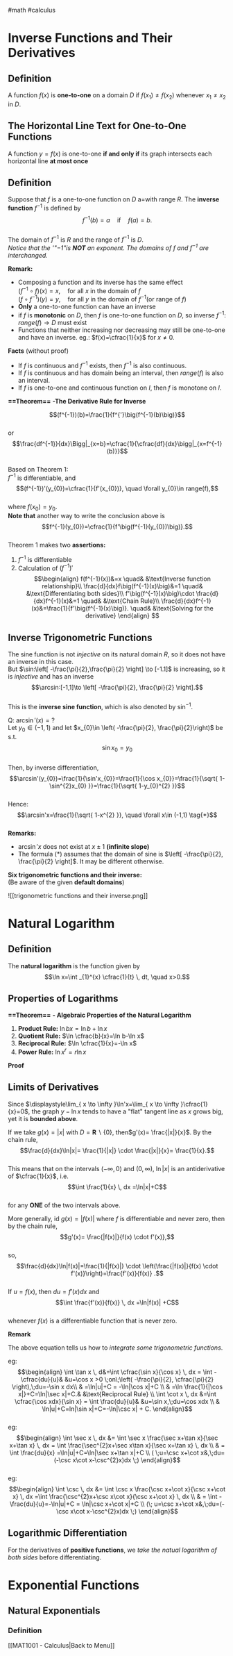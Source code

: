 #math #calculus 

# Inverse Functions and Their Derivatives  
  
## Definition  
  
A function $f(x)$ is **one-to-one** on a domain $D$ if $f(x_{1})\neq f(x_{2})$ whenever $x_{1}\neq x_{2}$ in $D$.  

## The Horizontal Line Text for One-to-One Functions  
  
A function $y=f(x)$ is one-to-one **if and only if** its graph intersects each horizontal line **at most once**  
  
## Definition  
  
Suppose that $f$ is a one-to-one function on $D$ a=with range $R$. The **inverse function** $f^{-1}$ is defined by  $$f^{-1}(b)=a \quad \text{if}\quad f(a)=b.$$  
The domain of $f^{-1}$ is $R$ and the range of $f^{-1}$ is $D$.  
*Notice that the '"$-1$"is **NOT** an exponent. The domains of $f$ and $f^{-1}$ are interchanged.*  
  
**Remark:**  
* Composing a function and its inverse has the same effect  
	$(f^{-1}\circ f)(x)=x, \quad \text{for all }x \text{ in the domain of }f$  
	$(f\circ f^{-1})(y)=y, \quad \text{for all }y \text{ in the domain of }f^{-1}\text{(or range of }f\text{)}$  
* **Only** a one-to-one function can have an inverse  
* if $f$ is **monotonic** on $D$, then $f$ is one-to-one function on $D$, so inverse $f^{-1}$: $range(f)\to D$ must exist  
* Functions that neither increasing nor decreasing may still be one-to-one and have an inverse. eg.: $f(x)=\cfrac{1}{x}$ for $x\neq 0$.  
  
**Facts** (without proof)  
* If $f$ is continuous and $f^{-1}$ exists, then $f^{-1}$ is also continuous.  
* If $f$ is continuous and has domain being an interval, then $range(f)$ is also an interval.  
* If $f$ is one-to-one and continuous function on $I$, then $f$ is monotone on $I$.  
  
**==Theorem==** **-The Derivative Rule for Inverse**  
  
$$(f^{-1})(b)=\frac{1}{f^{'}\big(f^{-1}(b)\big)}$$  
or  $$\frac{df^{-1}}{dx}\Bigg|_{x=b}=\cfrac{1}{\cfrac{df}{dx}\bigg|_{x=f^{-1}(b)}}$$  
Based on Theorem 1:  
$f^{-1}$ is differentiable, and  $$(f^{-1})'(y_{0})=\cfrac{1}{f'(x_{0})}, \quad \forall y_{0}\in range(f),$$   
where $f(x_{0})=y_{0}$.  
**Note that** another way to write the conclusion above is  $$f^{-1}(y_{0})=\cfrac{1}{f'\big(f^{-1}(y_{0})\big)}.$$  
Theorem 1 makes two **assertions:**  
1. $f^{-1}$ is differentiable  
2. Calculation of $(f^{-1})'$  $$\begin{align} 
f(f^{-1}(x))&=x \quad& &\text{Inverse function relationship}\\
\frac{d}{dx}f\big(f^{-1}(x)\big)&=1 \quad& &\text{Differentiating both sides}\\
f'\big(f^{-1}(x)\big)\cdot \frac{d}{dx}f^{-1}(x)&=1 \quad& &\text{Chain Rule}\\
\frac{d}{dx}f^{-1}(x)&=\frac{1}{f'\big(f^{-1}(x)\big)}. \quad&  &\text{Solving for the derivative}
\end{align} $$  
## Inverse Trigonometric Functions  
  
The sine function is not *injective* on its natural domain $R$, so it does not have an inverse in this case.  
But $\sin:\left[ -\frac{\pi}{2},\frac{\pi}{2} \right] \to [-1.1]$ is increasing, so it is *injective* and has an inverse  $$\arcsin:[-1,1]\to \left[ -\frac{\pi}{2}, \frac{\pi}{2} \right].$$  
This is the **inverse sine function**, which is also denoted by $\sin^{-1}$.  
  
Q: $\arcsin'(x)=?$  
Let $y_{0}\in(-1,1)$ and let $x_{0}\in \left( -\frac{\pi}{2}, \frac{\pi}{2}\right)$ be s.t.  $$\sin x_{0}=y_{0}$$  
Then, by inverse differentiation,  $$\arcsin'(y_{0})=\frac{1}{\sin'x_{0}}=\frac{1}{\cos x_{0}}=\frac{1}{\sqrt{ 1-\sin^{2}x_{0} }}=\frac{1}{\sqrt{ 1-y_{0}^{2} }}$$  
Hence:  $$\arcsin'x=\frac{1}{\sqrt{ 1-x^{2} }}, \quad \forall x\in (-1,1) \tag{*}$$  
**Remarks:**  
* $\arcsin'x$ does not exist at $x\pm 1$ **(infinite slope)**  
* The formula $(\ast)$ assumes that the domain of sine is $\left[ -\frac{\pi}{2}, \frac{\pi}{2} \right]$. It may be different otherwise.  
  
**Six trigonometric functions and their inverse:**  
(Be aware of the given **default domains**)  
  
![[trigonometric functions and their inverse.png]]
  






# Natural Logarithm  
  
## Definition  
  
The **natural logarithm** is the function given by  $$\ln x=\int _{1}^{x} \cfrac{1}{t} \, dt, \quad x>0.$$    
## Properties of Logarithms  
  
**==Theorem==** **- Algebraic Properties of the Natural Logarithm**  
  
1. **Product Rule:** $\ln bx=\ln b+\ln x$  
2. **Quotient Rule:** $\ln \cfrac{b}{x}=\ln b-\ln x$  
3. **Reciprocal Rule:** $\ln \cfrac{1}{x}=-\ln x$  
4. **Power Rule:** $\ln x^{r}=r\ln x$  
  
**Proof**  
  
## Limits of Derivatives  
  
Since $\displaystyle\lim_{ x \to \infty }\ln'x=\lim_{ x \to \infty }\cfrac{1}{x}=0$, the graph $y-\ln x$ tends to have a "flat" tangent line as $x$ grows big, yet it is **bounded above**.  
  
If we take $g(x)=|x|$ with $D=\mathbf{R}\backslash \{ 0 \}$, then$g'(x)= \frac{|x|}{x}$. By the chain rule,  $$\frac{d}{dx}\ln|x|= \frac{1}{|x|} \cdot \frac{|x|}{x}= \frac{1}{x}.$$  
This means that on the intervals $(-\infty,0)$ and $(0,\infty)$, $\ln|x|$ is an antiderivative of $\cfrac{1}{x}$, i.e.  $$\int \frac{1}{x} \, dx =\ln|x|+C$$  
for any **ONE** of the two intervals above.  
  
More generally, id $g(x)=|f(x)|$ where $f$ is differentiable and never zero, then by the chain rule,  $$g'(x)= \frac{|f(x)|}{f(x) \cdot f'(x)},$$  
so,  $$\frac{d}{dx}\ln|f(x)|=\frac{1}{|f(x)|} \cdot \left(\frac{|f(x)|}{f(x) \cdot f'(x)}\right)=\frac{f'(x)}{f(x)} .$$  
If $u=f(x)$, then $du=f'(x)dx$ and  $$\int \frac{f'(x)}{f(x)} \, dx =\ln|f(x)| +C$$  
whenever $f(x)$ is a differentiable function that is never zero.  
  
**Remark**  
  
The above equation tells us how to *integrate some trigonometric functions*.  
  
eg:  $$\begin{align}
\int \tan x \, d&=\int \cfrac{\sin x}{\cos x} \, dx = \int -\cfrac{du}{u}& &u=\cos x >0 \;on\;\left( -\frac{\pi}{2}, \cfrac{\pi}{2} \right),\;du=-\sin x dx\\
 & =\ln|u|+C = -\ln|\cos x|+C \\
 & =\ln \frac{1}{|\cos x|}+C=\ln|\sec x|+C.& &\text{Reciprocal Rule}  \\
\int \cot x \, dx &=\int \cfrac{\cos xdx}{\sin x} = \int \frac{du}{u}& &u=\sin x,\;du=\cos xdx  \\
 & \ln|u|+C=ln|\sin x|+C=-\ln|\csc x| + C.    
\end{align}$$  
eg:  $$\begin{align}
\int \sec x \, dx &= \int \sec x \frac{\sec x+\tan x}{\sec x+\tan x} \, dx = \int \frac{\sec^{2}x+\sec x\tan x}{\sec x+\tan x} \, dx \\
 & = \int \frac{du}{x} =\ln|u|+C=\ln|\sec x+\tan x|+C \\
( \;u=\csc x+\cot x&,\;du=(-\csc x\cot x-\csc^{2}x)dx \;)  
\end{align}$$  
eg:  $$\begin{align}
\int \csc \, dx &= \int \csc x \frac{\csc x+\cot x}{\csc x+\cot x} \, dx =\int \frac{\csc^{2}x+\csc x\cot x}{\csc x+\cot x}  \, dx  \\
 & = \int -\frac{du}{u}=-\ln|u|+C = \ln|\csc x+\cot x|+C \\
(\; u=\csc x+\cot x&,\;du=(-\csc x\cot x-\csc^{2}x)dx \;) 
\end{align}$$  
## Logarithmic Differentiation  
  
For the derivatives of **positive functions**, we *take the natual logarithm of both sides* before differentiating.  
  
# Exponential Functions  
  
## Natural Exponentials  
  
### Definition   
   



[[MAT1001 - Calculus|Back to Menu]]  
  